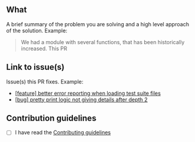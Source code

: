 ## What

A brief summary of the problem you are solving and a high level approach of the solution. Example:

> We had a module with several functions, that has been historically increased. This PR

## Link to issue(s)

Issue(s) this PR fixes. Example:

* [[feature] better error reporting when loading test suite files](https://github.com/ngarbezza/testy/issues/184)
* [[bug] pretty print logic not giving details after depth 2](https://github.com/ngarbezza/testy/issues/188)

## Contribution guidelines

- [ ] I have read the [Contributing guidelines](/CONTRIBUTING.md)
